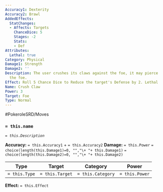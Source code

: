 ```yaml
---
Accuracy1: Dexterity
Accuracy2: Brawl
AddedEffects:
  StatChanges:
  - Affects: Targets
    ChanceDice: 5
    Stages: -2
    Stats:
    - Def
Attributes:
  Lethal: true
Category: Physical
Damage1: Strength
Damage2: ''
Description: The user crushes its claws against the foe, it may pierce the skin of
  the foe.
Effect: Roll 5 Chance Dice to Reduce the target's Defense by 2. Lethal.
Name: Crush Claw
Power: 3
Target: Foe
Type: Normal
---
```


#PokeroleSRD/Moves

### `= this.name`
*`= this.Description`*

**Accuracy:** `= this.Accuracy1` + `= this.Accuracy2`
**Damage:** `= this.Power` `= choice(length(this.Damage1)=0, "","\+ "+ this.Damage1)` `= choice(length(this.Damage2)=0, "","\+ "+ this.Damage2)`

| Type          | Target          | Category          | Power          |
| ------------- | --------------- | ----------------  | -------------- |
| `= this.Type` | `= this.Target` | `= this.Category` | `= this.Power` | 

**Effect:** `= this.Effect`